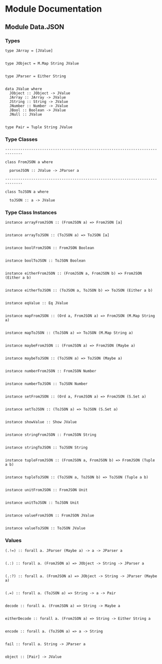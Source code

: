 # Module Documentation

## Module Data.JSON

### Types


    type JArray = [JValue]


    type JObject = M.Map String JValue


    type JParser = Either String


    data JValue where
      JObject :: JObject -> JValue
      JArray :: JArray -> JValue
      JString :: String -> JValue
      JNumber :: Number -> JValue
      JBool :: Boolean -> JValue
      JNull :: JValue


    type Pair = Tuple String JValue


### Type Classes

    ------------------------------------------------------------------------------

    class FromJSON a where

      parseJSON :: JValue -> JParser a

    ------------------------------------------------------------------------------

    class ToJSON a where

      toJSON :: a -> JValue


### Type Class Instances


    instance arrayFromJSON :: (FromJSON a) => FromJSON [a]


    instance arrayToJSON :: (ToJSON a) => ToJSON [a]


    instance boolFromJSON :: FromJSON Boolean


    instance boolToJSON :: ToJSON Boolean


    instance eitherFromJSON :: (FromJSON a, FromJSON b) => FromJSON (Either a b)


    instance eitherToJSON :: (ToJSON a, ToJSON b) => ToJSON (Either a b)


    instance eqValue :: Eq JValue


    instance mapFromJSON :: (Ord a, FromJSON a) => FromJSON (M.Map String a)


    instance mapToJSON :: (ToJSON a) => ToJSON (M.Map String a)


    instance maybeFromJSON :: (FromJSON a) => FromJSON (Maybe a)


    instance maybeToJSON :: (ToJSON a) => ToJSON (Maybe a)


    instance numberFromJSON :: FromJSON Number


    instance numberToJSON :: ToJSON Number


    instance setFromJSON :: (Ord a, FromJSON a) => FromJSON (S.Set a)


    instance setToJSON :: (ToJSON a) => ToJSON (S.Set a)


    instance showValue :: Show JValue


    instance stringFromJSON :: FromJSON String


    instance stringToJSON :: ToJSON String


    instance tupleFromJSON :: (FromJSON a, FromJSON b) => FromJSON (Tuple a b)


    instance tupleToJSON :: (ToJSON a, ToJSON b) => ToJSON (Tuple a b)


    instance unitFromJSON :: FromJSON Unit


    instance unitToJSON :: ToJSON Unit


    instance valueFromJSON :: FromJSON JValue


    instance valueToJSON :: ToJSON JValue


### Values


    (.!=) :: forall a. JParser (Maybe a) -> a -> JParser a


    (.:) :: forall a. (FromJSON a) => JObject -> String -> JParser a


    (.:?) :: forall a. (FromJSON a) => JObject -> String -> JParser (Maybe a)


    (.=) :: forall a. (ToJSON a) => String -> a -> Pair


    decode :: forall a. (FromJSON a) => String -> Maybe a


    eitherDecode :: forall a. (FromJSON a) => String -> Either String a


    encode :: forall a. (ToJSON a) => a -> String


    fail :: forall a. String -> JParser a


    object :: [Pair] -> JValue



